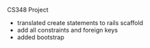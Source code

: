 CS348 Project

- translated create statements to rails scaffold
- add all constraints and foreign keys
- added bootstrap
